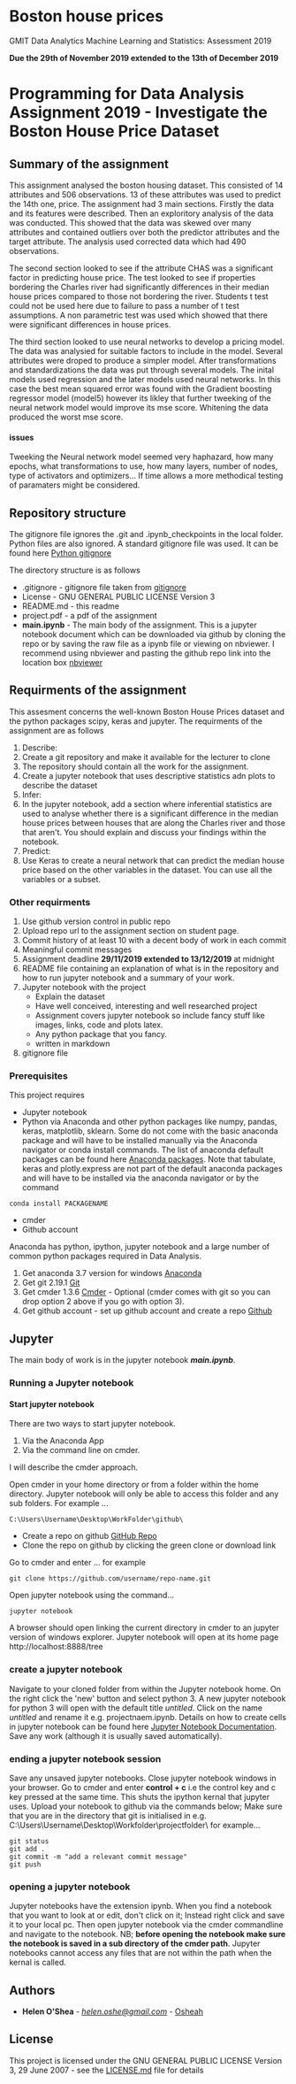 # Boston house prices
GMIT Data Analytics Machine Learning and Statistics: Assessment 2019 

**Due the 29th of November 2019 extended to the 13th of December 2019** 


# Programming for Data Analysis Assignment 2019 - Investigate the Boston House Price Dataset


## Summary of the assignment

This assignment analysed the boston housing dataset. This consisted of 14 attributes and 506 observations. 13 of these attributes was used to predict the 14th one, price. 
The assignment had 3 main sections. Firstly the data and its features were described. Then an exploritory analysis of the data was conducted. This showed that the data was skewed over many attributes and contained outliers over both the predictor attributes and the target attribute. The analysis used corrected data which had 490 observations. 

The second section looked to see if the attribute CHAS was a significant factor in predicting house price. The test looked to see if properties bordering the Charles river had significantly differences in their median house prices compared to those not bordering the river. Students t test could not be used here due to failure to pass a number of t test assumptions. A non parametric test was used which showed that there were significant differences in house prices.

The third section looked to use neural networks to develop a pricing model. The data was analysied for suitable factors to include in the model. Several attributes were droped to produce a simpler model. After transformations and standardizations the data was put through several models. The inital models used regression and the later models used neural networks. In this case the best mean squared error was found with the Gradient boosting regressor model (model5) however its likley that further tweeking of the neural network model would improve its mse score. Whitening the data produced the worst mse score.  

#### issues
Tweeking the Neural network model seemed very haphazard, how many epochs, what transformations to use, how many layers, number of nodes, type of activators and optimizers... If time allows a more methodical testing of paramaters might be considered.


## Repository structure

The gitignore file ignores the .git and .ipynb_checkpoints in the local folder. Python files are also ignored. A standard gitignore file was used. It can be found here [Python gitignore](https://github.com/github/gitignore/blob/master/Python.gitignore) 

The directory structure is as follows
* .gitignore - gitignore file taken from [gitignore](https://github.com/github/gitignore/blob/master/Python.gitignore)
* License - GNU GENERAL PUBLIC LICENSE Version 3
* README.md - this readme
* project.pdf - a pdf of the assignment
* **main.ipynb** - The main body of the assignment. This is a jupyter notebook document which can be downloaded via github by cloning the repo or by saving the raw file as a ipynb file or viewing on nbviewer. I recommend using nbviewer and pasting the github repo link into the location box [nbviewer](https://nbviewer.jupyter.org/)


## Requirments of the assignment

This assesment concerns the well-known Boston House Prices dataset and the python packages scipy, keras and jupyter. The requirments of the assignment are as follows
1. Describe: 
  1. Create a git repository and make it available for the lecturer to clone
  2. The repository should contain all the work for the assignment. 
  3. Create a jupyter notebook that uses descriptive statistics adn plots to describe the dataset
2. Infer: 
  1. In the jupyter notebook, add a section where inferential statistics are used to analyse whether there is a significant difference   in the median house prices between houses that are along the Charles river and those that aren't. You should explain and discuss your findings within the notebook. 
3. Predict:
  1. Use Keras to create a neural network that can predict the median house price based on the other variables in the dataset. You can use all the variables or a subset. 

### Other requirments 

   1. Use github version control in public repo
   2. Upload repo url to the assignment section on student page. 
   3. Commit history of at least 10 with a decent body of work in each commit
   4. Meaningful commit messages
   5. Assignment deadline **29/11/2019 extended to 13/12/2019** at midnight
   6. README file containing an explanation of what is in the repository and how to run jupyter notebook and a summary of your work. 
   7. Jupyter notebook with the project
         * Explain the dataset
         * Have well conceived, interesting and well researched project
         * Assignment covers jupyter notebook so include fancy stuff like images, links, code and plots latex.
         * Any python package that you fancy. 
         * written in markdown
   8. gitignore file


### Prerequisites

This project requires

   * Jupyter notebook
   * Python via Anaconda and other python packages like numpy, pandas, keras, matplotlib, sklearn. Some do not come with the basic anaconda package and will have to be installed manually via the Anaconda navigator or conda install commands. The list of anaconda default packages can be found here [Anaconda packages](https://docs.anaconda.com/anaconda/packages/py3.6_win-64/). Note that tabulate, keras and plotly.express are not part of the default anaconda packages and will have to be installed via the anaconda navigator or by the command 
```
conda install PACKAGENAME
```
   * cmder 
   * Github account
    
Anaconda has python, ipython, jupyter notebook and a large number of common python packages required in Data Analysis. 

   1. Get anaconda 3.7 version for windows [Anaconda](https://www.anaconda.com/download/)
   2. Get git 2.19.1 [Git](https://git-scm.com/download/win)
   3. Get cmder 1.3.6 [Cmder](https://github.com/cmderdev/cmder/releases/download/v1.3.6/cmder.zip) - Optional (cmder comes with git so you can drop option 2 above if you go with option 3).  
   4. Get github account - set up github account and create a repo [Github](https://github.com/)


## Jupyter 

The main body of work is in the jupyter notebook ***main.ipynb***. 


### Running a Jupyter notebook


#### Start jupyter notebook

There are two ways to start jupyter notebook. 

   1. Via the Anaconda App 
   2. Via the command line on cmder. 

I will describe the cmder approach.


Open cmder in your home directory or from a folder within the home directory. Jupyter notebook will only be able to access this folder and any sub folders. For example ...
```
C:\Users\Username\Desktop\WorkFolder\github\
```

   * Create a repo on github [GitHub Repo](https://github.com/Osheah/boston-house-prices)
   * Clone the repo on github by clicking the green clone or download link
    
Go to cmder and enter ... for example

```
git clone https://github.com/username/repo-name.git

```
Open jupyter notebook using the command...

```
jupyter notebook

```
A browser should open linking the current directory in cmder to an jupyter version of windows explorer. Jupyter notebook will open at its home page http://localhost:8888/tree


### create a jupyter notebook

Navigate to your cloned folder from within the Jupyter notebook home. On the right click the 'new' button and select python 3. A new jupyter notebook for python 3 will open with the default title *untitled*. Click on the name *untitled* and rename it e.g. projectnaem.ipynb. Details on how to create cells in jupyter notebook can be found here [Jupyter Notebook Documentation](https://jupyter-notebook.readthedocs.io/en/stable/notebook.html#basic-workflow). Save any work (although it is usually saved automatically). 

### ending a jupyter notebook session

Save any unsaved jupyter notebooks. Close jupyter notebook windows in your browser. Go to cmder and enter **control + c** i.e the control key and c key pressed at the same time. This shuts the ipython kernal that jupyter uses. Upload your notebook to github via the commands below; Make sure that you are in the directory that git is initialised in e.g. C:\Users\Username\Desktop\Workfolder\projectfolder\ for example...

```
git status
git add .
git commit -m "add a relevant commit message"
git push
```

### opening a jupyter notebook

Jupyter notebooks have the extension ipynb. When you find a notebook that you want to look at or edit, don't click on it; Instead right click and save it to your local pc. Then open jupyter notebook via the cmder commandline and navigate to the notebook. NB; **before opening the notebook make sure the notebook is saved in a sub directory of the cmder path**. Jupyter notebooks cannot access any files that are not within the path when the kernal is called. 


## Authors

* **Helen O'Shea** - *helen.oshe@gmail.com* - [Osheah](https://github.com/Osheah/)


## License

This project is licensed under the  GNU GENERAL PUBLIC LICENSE Version 3, 29 June 2007 - see the [LICENSE.md](LICENSE.md) file for details


